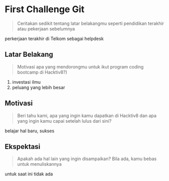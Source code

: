 # First Challenge Git

> Ceritakan sedikit tentang latar belakangmu seperti pendidikan terakhir atau pekerjaan sebelumnya

perkerjaan terakhir di Telkom sebagai helpdesk 

## Latar Belakang

> Motivasi apa yang mendorongmu untuk ikut program coding bootcamp di Hacktiv8?)

1. investasi ilmu
2. peluang yang lebih besar

## Motivasi

> Beri tahu kami, apa yang ingin kamu dapatkan di Hacktiv8 dan apa yang ingin kamu capai setelah lulus dari sini?

belajar hal baru, sukses

## Ekspektasi

> Apakah ada hal lain yang ingin disampaikan? Bila ada, kamu bebas untuk menuliskannya

untuk saat ini tidak ada